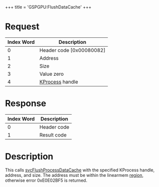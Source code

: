+++
title = 'GSPGPU:FlushDataCache'
+++

# Request

| Index Word | Description                            |
|------------|----------------------------------------|
| 0          | Header code \[0x00080082\]             |
| 1          | Address                                |
| 2          | Size                                   |
| 3          | Value zero                             |
| 4          | [KProcess](KProcess "wikilink") handle |

# Response

| Index Word | Description |
|------------|-------------|
| 0          | Header code |
| 1          | Result code |

# Description

This calls [svcFlushProcessDataCache](SVC "wikilink") with the specified
KProcess handle, address, and size. The address must be within the
linearmem [region](Memory_layout "wikilink"), otherwise error 0xE0E02BF5
is returned.